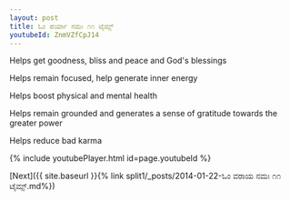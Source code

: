 ```yaml
---
layout: post
title: ಓಂ ಪರ್ಯಾ ನಮಃ ೧೧ ಟೈಮ್ಸ್
youtubeId: ZnmVZfCpJ14
---
```

 
 
Helps get goodness, bliss and peace and God's blessings
 
Helps remain focused, help generate inner energy 
 
Helps boost physical and mental health 
 
Helps remain grounded and generates a sense of gratitude towards the greater power 
 
Helps reduce bad karma
 
 
 
 


{% include youtubePlayer.html id=page.youtubeId %}
 
[Next]({{ site.baseurl }}{% link  split1/_posts/2014-01-22-ಓಂ ವರಾಯ ನಮಃ ೧೧ ಟೈಮ್ಸ್.md%})
 
